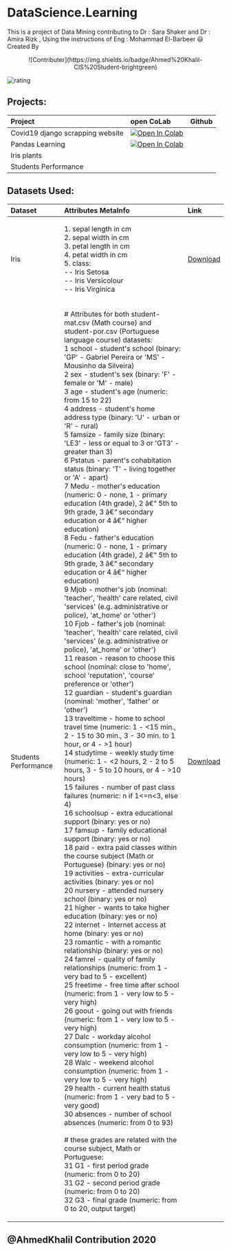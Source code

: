 # DataScience.Learning
This is a project of Data Mining contributing to Dr : Sara Shaker and Dr : Amira Rizk ,  Using the instructions of Eng : Mohammad El-Barbeer  :smiley:  Created By 

<p align="center">
 ![Contributer](https://img.shields.io/badge/Ahmed%20Khalil-CIS%20Student-brightgreen)
</p>

![rating](https://img.shields.io/badge/rating-★★★★☆-brightgreen)


## Projects:
|Project| open CoLab  |Github|
|:--|:--|:--|
|Covid19 django scrapping website|[![Open In Colab](https://colab.research.google.com/assets/colab-badge.svg)](https://colab.research.google.com/github/AhmedKhalil777/DataScience.Learning/blob/master/Scrapping/Covid19.ipynb)||
|Pandas Learning|[![Open In Colab](https://colab.research.google.com/assets/colab-badge.svg)](https://colab.research.google.com/github/AhmedKhalil777/DataScience.Learning/blob/master/Resources/Pandas_Courses_Notebooks/KagglePandasTest.ipynb) ||
|Iris plants| ||
|Students Performance|||

## Datasets Used:
|Dataset |Attributes MetaInfo |Link|
|:--|:--|:-|
|Iris|<p class="normal">   1. sepal length in cm<br>   2. sepal width in cm<br>   3. petal length in cm<br>   4. petal width in cm<br>   5. class: <br>      -- Iris Setosa<br>      -- Iris Versicolour<br>      -- Iris Virginica</p>|[Download](https://github.com/AhmedKhalil777/DataScience.Learning/blob/master/Datasets/Iris.csv)|
|Students Performance|<p class="normal"># Attributes for both student-mat.csv (Math course) and student-por.csv (Portuguese language course) datasets:<br>1 school - student's school (binary: 'GP' - Gabriel Pereira or 'MS' - Mousinho da Silveira)<br>2 sex - student's sex (binary: 'F' - female or 'M' - male)<br>3 age - student's age (numeric: from 15 to 22)<br>4 address - student's home address type (binary: 'U' - urban or 'R' - rural)<br>5 famsize - family size (binary: 'LE3' - less or equal to 3 or 'GT3' - greater than 3)<br>6 Pstatus - parent's cohabitation status (binary: 'T' - living together or 'A' - apart)<br>7 Medu - mother's education (numeric: 0 - none,  1 - primary education (4th grade), 2 â€“ 5th to 9th grade, 3 â€“ secondary education or 4 â€“ higher education)<br>8 Fedu - father's education (numeric: 0 - none,  1 - primary education (4th grade), 2 â€“ 5th to 9th grade, 3 â€“ secondary education or 4 â€“ higher education)<br>9 Mjob - mother's job (nominal: 'teacher', 'health' care related, civil 'services' (e.g. administrative or police), 'at_home' or 'other')<br>10 Fjob - father's job (nominal: 'teacher', 'health' care related, civil 'services' (e.g. administrative or police), 'at_home' or 'other')<br>11 reason - reason to choose this school (nominal: close to 'home', school 'reputation', 'course' preference or 'other')<br>12 guardian - student's guardian (nominal: 'mother', 'father' or 'other')<br>13 traveltime - home to school travel time (numeric: 1 - &lt;15 min., 2 - 15 to 30 min., 3 - 30 min. to 1 hour, or 4 - &gt;1 hour)<br>14 studytime - weekly study time (numeric: 1 - &lt;2 hours, 2 - 2 to 5 hours, 3 - 5 to 10 hours, or 4 - &gt;10 hours)<br>15 failures - number of past class failures (numeric: n if 1&lt;=n&lt;3, else 4)<br>16 schoolsup - extra educational support (binary: yes or no)<br>17 famsup - family educational support (binary: yes or no)<br>18 paid - extra paid classes within the course subject (Math or Portuguese) (binary: yes or no)<br>19 activities - extra-curricular activities (binary: yes or no)<br>20 nursery - attended nursery school (binary: yes or no)<br>21 higher - wants to take higher education (binary: yes or no)<br>22 internet - Internet access at home (binary: yes or no)<br>23 romantic - with a romantic relationship (binary: yes or no)<br>24 famrel - quality of family relationships (numeric: from 1 - very bad to 5 - excellent)<br>25 freetime - free time after school (numeric: from 1 - very low to 5 - very high)<br>26 goout - going out with friends (numeric: from 1 - very low to 5 - very high)<br>27 Dalc - workday alcohol consumption (numeric: from 1 - very low to 5 - very high)<br>28 Walc - weekend alcohol consumption (numeric: from 1 - very low to 5 - very high)<br>29 health - current health status (numeric: from 1 - very bad to 5 - very good)<br>30 absences - number of school absences (numeric: from 0 to 93)<br><br># these grades are related with the course subject, Math or Portuguese:<br>31 G1 - first period grade (numeric: from 0 to 20)<br>31 G2 - second period grade (numeric: from 0 to 20)<br>32 G3 - final grade (numeric: from 0 to 20, output target)</p>|[Download](https://github.com/AhmedKhalil777/DataScience.Learning/blob/master/Datasets/Student.csv)|

## @AhmedKhalil Contribution 2020